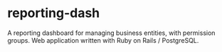 # reporting-dash
A reporting dashboard for managing business entities, with permission groups.  Web application written with  Ruby on Rails / PostgreSQL.
